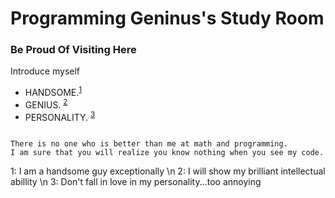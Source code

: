 # Programming Geninus\'s Study Room

### Be Proud Of Visiting Here

Introduce myself

- HANDSOME.<sup>[1](#footnote_1)</sup>
- GENIUS. <sup>[2](#footnote_2)</sup>
- PERSONALITY. <sup>[3](#footnote_3)</sup>

```

There is no one who is better than me at math and programming.
I am sure that you will realize you know nothing when you see my code.
```
<a name="footnote_1">1</a>: I am a handsome guy exceptionally \n
<a name="footnote_2">2</a>: I will show my brilliant intellectual abillity \n
<a name="footnote_3">3</a>: Don't fall in love in my personality...too annoying
